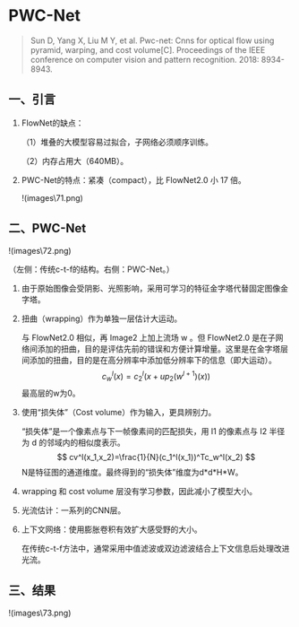 # PWC-Net

> Sun D, Yang X, Liu M Y, et al. Pwc-net: Cnns for optical flow using pyramid, warping, and cost volume[C]. Proceedings of the IEEE conference on computer vision and pattern recognition. 2018: 8934-8943.

## 一、引言

1. FlowNet的缺点：

   （1）堆叠的大模型容易过拟合，子网络必须顺序训练。

   （2）内存占用大（640MB）。

2. PWC-Net的特点：紧凑（compact），比 FlowNet2.0 小 17 倍。

   !(images\71.png)

## 二、PWC-Net

!(images\72.png)

（左侧：传统c-t-f的结构。右侧：PWC-Net。）

1. 由于原始图像会受阴影、光照影响，采用可学习的特征金字塔代替固定图像金字塔。

2. 扭曲（wrapping）作为单独一层估计大运动。

   与 FlowNet2.0 相似，再 Image2 上加上流场 w 。但 FlowNet2.0 是在子网络间添加的扭曲，目的是评估先前的错误和方便计算增量。这里是在金字塔层间添加的扭曲，目的是在高分辨率中添加低分辨率下的信息（即大运动）。
   $$
   c_w^l(x)=c_2^l(x+up_2(w^{l+1})(x))
   $$
   最高层的w为0。

3. 使用“损失体”（Cost volume）作为输入，更具辨别力。

   “损失体”是一个像素点与下一帧像素间的匹配损失，用 I1 的像素点与 I2 半径为 d 的邻域内的相似度表示。
   $$
   cv^l(x_1,x_2)=\frac{1}{N}(c_1^l(x_1))^Tc_w^l(x_2)
   $$
   N是特征图的通道维度。最终得到的“损失体”维度为d\*d\*H\*W。

4. wrapping 和 cost volume 层没有学习参数，因此减小了模型大小。

5. 光流估计：一系列的CNN层。

6. 上下文网络：使用膨胀卷积有效扩大感受野的大小。

   在传统c-t-f方法中，通常采用中值滤波或双边滤波结合上下文信息后处理改进光流。

## 三、结果

!(images\73.png)
